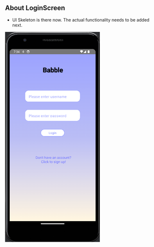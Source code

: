 About LoginScreen
----------------

- UI Skeleton is there now. The actual functionality needs to be added next.

![Alt text](login_screen_photo.png)